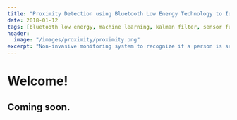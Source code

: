 ```yaml
---
title: "Proximity Detection using Bluetooth Low Energy Technology to Identify Seated People"
date: 2018-01-12
tags: [bluetooth low energy, machine learning, kalman filter, sensor fusion, web application]
header:
  image: "/images/proximity/proximity.png"
excerpt: "Non-invasive monitoring system to recognize if a person is seated in a chair using Bluetooth Low Energy (BLE) technology."
---
```


# Welcome!

## Coming soon.